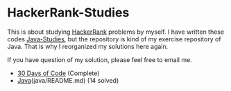 # HackerRank-Studies

This is about studying [HackerRank]() problems by myself.
I have written these codes [Java-Studies](), but the repository is kind of my exercise repository of Java.
That is why I reorganized my solutions here again.

If you have question of my solution, please feel free to email me.

* [30 Days of Code](30-days-of-code/README.md) (Complete)
* [Java](java/README.md)(java/README.md) (14 solved)
